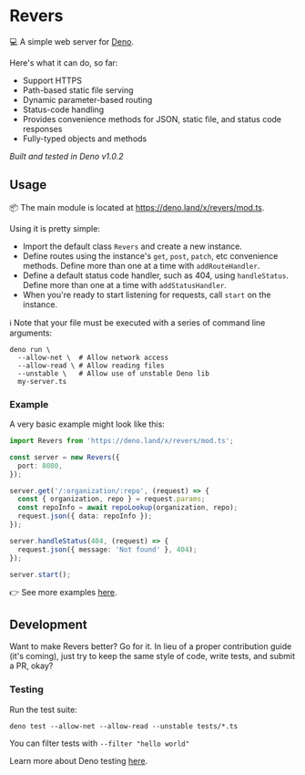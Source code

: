 # Revers

💻 A simple web server for [Deno](https://deno.land/).

Here's what it can do, so far:

- Support HTTPS
- Path-based static file serving
- Dynamic parameter-based routing
- Status-code handling
- Provides convenience methods for JSON, static file, and status code responses
- Fully-typed objects and methods

_Built and tested in Deno v1.0.2_

## Usage

📦 The main module is located at https://deno.land/x/revers/mod.ts.

Using it is pretty simple:

- Import the default class `Revers` and create a new instance.
- Define routes using the instance's `get`, `post`, `patch`, etc convenience methods. Define more than one at a time with `addRouteHandler`.
- Define a default status code handler, such as 404, using `handleStatus`. Define more than one at a time with `addStatusHandler`.
- When you're ready to start listening for requests, call `start` on the instance.

ℹ️ Note that your file must be executed with a series of command line arguments:

```shell
deno run \
  --allow-net \  # Allow network access
  --allow-read \ # Allow reading files
  --unstable \   # Allow use of unstable Deno lib
  my-server.ts
```

### Example

A very basic example might look like this:

```typescript
import Revers from 'https://deno.land/x/revers/mod.ts';

const server = new Revers({
  port: 8080,
});

server.get('/:organization/:repo', (request) => {
  const { organization, repo } = request.params;
  const repoInfo = await repoLookup(organization, repo);
  request.json({ data: repoInfo });
});

server.handleStatus(404, (request) => {
  request.json({ message: 'Not found' }, 404);
});

server.start();
```

👉 See more examples [here](./examples).

## Development

Want to make Revers better? Go for it. In lieu of a proper contribution guide (it's coming), just try to keep the same style of code, write tests, and submit a PR, okay?

### Testing

Run the test suite:

```shell
deno test --allow-net --allow-read --unstable tests/*.ts
```

You can filter tests with `--filter "hello world"`

Learn more about Deno testing [here](https://deno.land/manual/testing).
